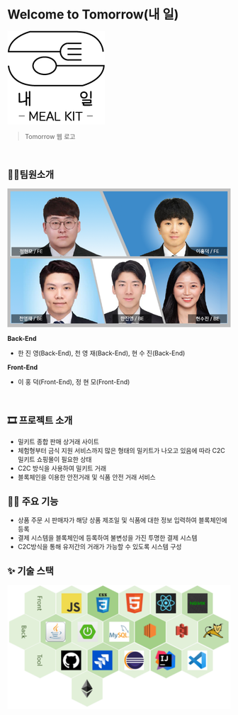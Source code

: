 # Welcome to Tomorrow(내 일)

![pcLogo](image/Readme/pclogo.png)

>Tomorrow 웹 로고

<br/>

## 👩‍💻팀원소개

![Crews](image/Readme/crews.png)

**Back-End**

- 한 진 영(Back-End), 천 영 재(Back-End), 현 수 진(Back-End)

**Front-End**

- 이 홍 덕(Front-End), 정 현 모(Front-End)

<br/>

## 🎞 프로젝트 소개
- 밀키트 종합 판매 상거래 사이트
- 체험형부터 금식 지원 서비스까지 많은 형태의 밀키트가 나오고 있음에 따라 C2C 밀키트 쇼핑몰이 필요한 상태
- C2C 방식을 사용하여 밀키트 거래
- 블록체인을 이용한 안전거래 및 식품 안전 거래 서비스

## 🐱‍👤 주요 기능
- 상품 주문 시 판매자가 해당 상품 제조일 및 식품에 대한 정보 입력하여 블록체인에 등록
- 결제 시스템을 블록체인에 등록하여 불변성을 가진 투명한 결제 시스템
- C2C방식을 통해 유저간의 거래가 가능할 수 있도록 시스템 구성

## ✨ 기술 스택

![Skills](image/Readme/skills.png)